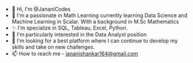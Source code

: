 - 👋 Hi, I'm @JananiCodes
- 🌱 I'm a passionate in Math Learning currently learning Data Science and Machine Learning in Scalar. With a background in M.Sc Mathematics
- ✨ I'm specialize in SQL, Tableau, Excel, Python.
- 👀 I'm particularly interested in the Data Analyst position
- 💞️ I'm looking for a best platform where I can continue to develop my skills and take on new challenges.
- 📫 How to reach me - jananishankar164@gmail.com

<!---
JananiCodes/JananiCodes is a ✨ special ✨ repository because its `README.md` (this file) appears on your GitHub profile.
You can click the Preview link to take a look at your changes.
--->

